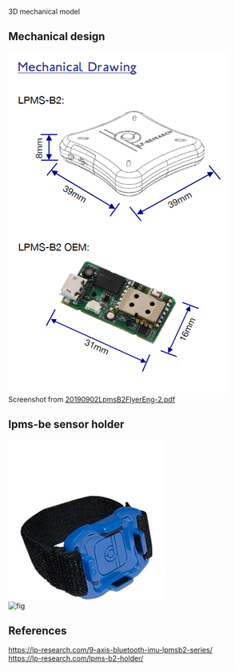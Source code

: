  3D mechanical model

## Mechanical design
![fig](Capture.PNG)
Screenshot from [20190902LpmsB2FlyerEng-2.pdf](20190902LpmsB2FlyerEng-2.pdf)

## lpms-be sensor holder
![fig](imu-lpms-b2-holder-79e6ac6c.jpeg)  
![fig](ShortTape525×350.jpg)


## References
https://lp-research.com/9-axis-bluetooth-imu-lpmsb2-series/       
https://lp-research.com/lpms-b2-holder/   

